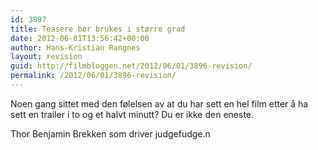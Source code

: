 ```yaml
---
id: 3897
title: Teasere bør brukes i større grad
date: 2012-06-01T13:56:42+00:00
author: Hans-Kristian Rangnes
layout: revision
guid: http://filmbloggen.net/2012/06/01/3896-revision/
permalink: /2012/06/01/3896-revision/
---
```

Noen gang sittet med den følelsen av at du har sett en hel film etter å ha sett en trailer i to og et halvt minutt? Du er ikke den eneste.

Thor Benjamin Brekken som driver judgefudge.n